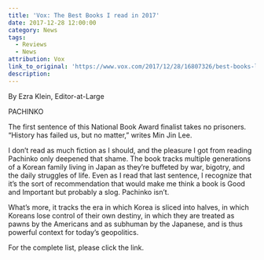 ```yaml
---
title: 'Vox: The Best Books I read in 2017'
date: 2017-12-28 12:00:00
category: News
tags:
  - Reviews
  - News
attribution: Vox
link_to_original: 'https://www.vox.com/2017/12/28/16807326/best-books-list-2017'
description:
---
```



By Ezra Klein, Editor-at-Large

PACHINKO

The first sentence of this National Book Award finalist takes no prisoners. “History has failed us, but no matter,” writes Min Jin Lee.

I don’t read as much fiction as I should, and the pleasure I got from reading Pachinko only deepened that shame. The book tracks multiple generations of a Korean family living in Japan as they’re buffeted by war, bigotry, and the daily struggles of life. Even as I read that last sentence, I recognize that it’s the sort of recommendation that would make me think a book is Good and Important but probably a slog. Pachinko isn’t.

What’s more, it tracks the era in which Korea is sliced into halves, in which Koreans lose control of their own destiny, in which they are treated as pawns by the Americans and as subhuman by the Japanese, and is thus powerful context for today’s geopolitics.

For the complete list, please click the link.